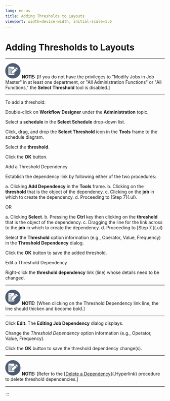 ```yaml
---
lang: en-us
title: Adding Thresholds to Layouts
viewport: width=device-width, initial-scale=1.0
---
```


#  Adding Thresholds to Layouts

  -------------------------------------------------------------------------------------------------------------------------------- -----------------------------------------------------------------------------------------------------------------------------------------------------------------------------------------------------------------------------
  ![White pencil/paper icon on gray circular background](../../../Resources/Images/note-icon(48x48).png "Note icon")   **NOTE:** [If you do not have the privileges to \"Modify Jobs in Job Master\" in at least one department, or \"All Administration Functions\" or \"All Functions,\" the **Select Threshold** tool is disabled.]
  -------------------------------------------------------------------------------------------------------------------------------- -----------------------------------------------------------------------------------------------------------------------------------------------------------------------------------------------------------------------------

To add a threshold:

Double-click on **Workflow Designer** under the **Administration**
topic.

Select a **schedule** in the **Select Schedule** drop-down list.

Click, drag, and drop the **Select Threshold** icon in the **Tools**
frame to the schedule diagram.

Select the **threshold**.

Click the **OK** button.

Add a Threshold Dependency

Establish the dependency link by following either of the two procedures:

a.  Clicking **Add Dependency** in the **Tools** frame.
b.  Clicking on the **threshold** that is the object of the dependency.
c.  Clicking on the **job** in which to create the dependency.
d.  Proceeding to [Step 7]{.ul}.

OR

a.  Clicking **Select**.
b.  Pressing the **Ctrl** key then clicking on the **threshold** that is
    the object of the dependency.
c.  Dragging the line for the link across to the **job** in which to
    create the dependency.
d.  Proceeding to [Step 7.]{.ul}

Select the **Threshold** option information (e.g., Operator, Value,
Frequency) in the **Threshold Dependency** dialog.

Click the **OK** button to save the added threshold.

Edit a Threshold Dependency

Right-click the **threshold dependency** link (line) whose details need
to be changed.

  -------------------------------------------------------------------------------------------------------------------------------- -----------------------------------------------------------------------------------------------------------------------
  ![White pencil/paper icon on gray circular background](../../../Resources/Images/note-icon(48x48).png "Note icon")   **NOTE:** [When clicking on the Threshold Dependency link line, the line should thicken and become bold.]
  -------------------------------------------------------------------------------------------------------------------------------- -----------------------------------------------------------------------------------------------------------------------

Click **Edit**. The **Editing Job Dependency** dialog displays.

Change the *Threshold Dependency* option information (e.g., Operator,
Value, Frequency).

Click the **OK** button to save the threshold dependency change(s).

  -------------------------------------------------------------------------------------------------------------------------------- ---------------------------------------------------------------------------------------------------------------------------------------------------------------------------------------
  ![White pencil/paper icon on gray circular background](../../../Resources/Images/note-icon(48x48).png "Note icon")   **NOTE:** [Refer to the [[Delete a Dependency](Adding-Jobs-to-Schedule-Layouts.md#Delete_a_Dependency)]{.Hyperlink} procedure to delete threshold dependencies.]
  -------------------------------------------------------------------------------------------------------------------------------- ---------------------------------------------------------------------------------------------------------------------------------------------------------------------------------------
:::

 


